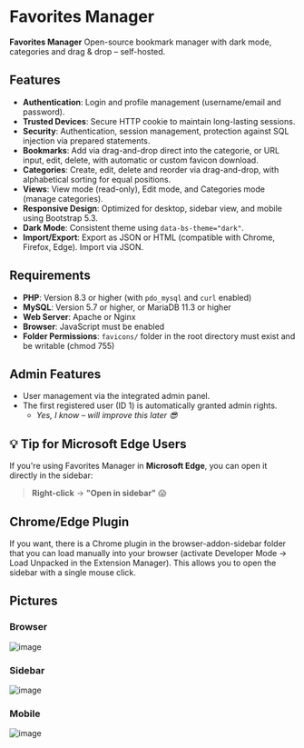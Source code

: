 # Favorites Manager

**Favorites Manager** Open-source bookmark manager with dark mode, categories and drag & drop – self-hosted.

## Features

- **Authentication**: Login and profile management (username/email and password).
- **Trusted Devices**: Secure HTTP cookie to maintain long-lasting sessions.
- **Security**: Authentication, session management, protection against SQL injection via prepared statements.
- **Bookmarks**: Add via drag-and-drop direct into the categorie, or URL input, edit, delete, with automatic or custom favicon download.
- **Categories**: Create, edit, delete and reorder via drag-and-drop, with alphabetical sorting for equal positions.
- **Views**: View mode (read-only), Edit mode, and Categories mode (manage categories).
- **Responsive Design**: Optimized for desktop, sidebar view, and mobile using Bootstrap 5.3.
- **Dark Mode**: Consistent theme using `data-bs-theme="dark"`.
- **Import/Export**: Export as JSON or HTML (compatible with Chrome, Firefox, Edge). Import via JSON.

## Requirements

- **PHP**: Version 8.3 or higher (with `pdo_mysql` and `curl` enabled)
- **MySQL**: Version 5.7 or higher, or MariaDB 11.3 or higher
- **Web Server**: Apache or Nginx
- **Browser**: JavaScript must be enabled
- **Folder Permissions**: `favicons/` folder in the root directory must exist and be writable (chmod 755)

## Admin Features

- User management via the integrated admin panel.
- The first registered user (ID 1) is automatically granted admin rights.  
  - _Yes, I know – will improve this later 😎_

## 💡 Tip for Microsoft Edge Users

If you're using Favorites Manager in **Microsoft Edge**, you can open it directly in the sidebar:

> **Right-click** → **"Open in sidebar"** 😱

## Chrome/Edge Plugin

If you want, there is a Chrome plugin in the browser-addon-sidebar folder that you can load manually into your browser (activate Developer Mode -> Load Unpacked in the Extension Manager).
This allows you to open the sidebar with a single mouse click.

## Pictures

### Browser

![image](https://github.com/user-attachments/assets/2b867e47-57ab-4043-9a60-bea2393d478d)



### Sidebar

![image](https://github.com/user-attachments/assets/76fcc581-2429-4253-aee7-25ace10c4cf6)



### Mobile

![image](https://github.com/user-attachments/assets/b9ca4527-3b83-4962-bae2-50d14280567c)


